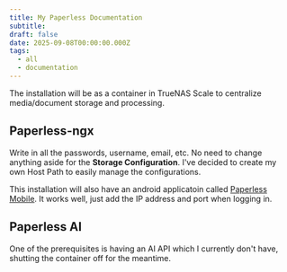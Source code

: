 ```yaml
---
title: My Paperless Documentation
subtitle: 
draft: false
date: 2025-09-08T00:00:00.000Z
tags:
  - all
  - documentation
---
```


The installation will be as a container in TrueNAS Scale to centralize media/document storage and processing.

## Paperless-ngx

Write in all the passwords, username, email, etc. No need to change anything aside for the **Storage Configuration**. I've decided to create my own Host Path to easily manage the configurations.

This installation will also have an android applicatoin called [Paperless Mobile](https://play.google.com/store/apps/details?id=de.astubenbord.paperless_mobile&hl=en-US). It works well, just add the IP address and port when logging in. 

## Paperless AI

One of the prerequisites is having an AI API which I currently don't have, shutting the container off for the meantime.